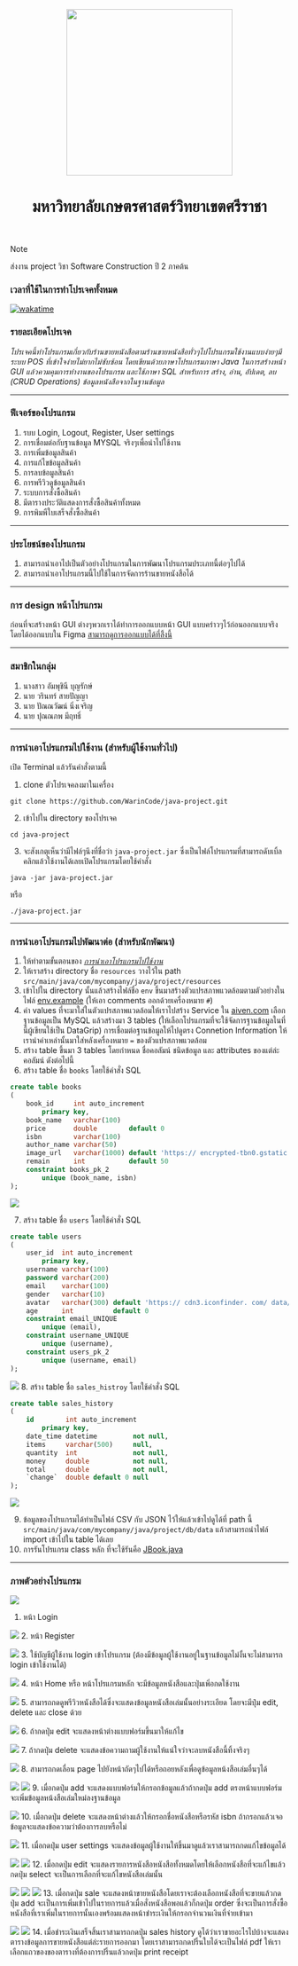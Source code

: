 <div align="center">
  <img src="src/main/java/com/mycompany/java/project/assets/imgs/KU.png" width="300px" height="300px">
  <h1><b>มหาวิทยาลัยเกษตรศาสตร์วิทยาเขตศรีราชา</b></h1>
  <br>
</div>

> [!NOTE]
> ส่งงาน project วิชา Software Construction ปี 2 ภาคต้น

### เวลาที่ใช้ในการทำโปรเจคทั้งหมด
[![wakatime](https://wakatime.com/badge/user/68e3e2dc-451c-45ef-bca8-9fc3ad60e2f9/project/b11c34c4-1632-4053-97b7-8589751fda39.svg)](https://wakatime.com/badge/user/68e3e2dc-451c-45ef-bca8-9fc3ad60e2f9/project/b11c34c4-1632-4053-97b7-8589751fda39)

### รายละเอียดโปรเจค
*โปรเจคนี้ทำโปรแกรมเกี่ยวกับร้านขายหนังสือตามร้านขายหนังสือทั่วๆไปโปรแกรมใช้งานแบบง่ายๆมีระบบ POS ที่เข้าใจง่ายไม่ยากไม่ซับซ้อน
โดยเขียนด้วยภาษาโปรแกรมภาษา Java ในการสร้างหน้า GUI แล้วควมคุมการทำงานของโปรแกรม
และใช้ภาษา SQL สำหรับการ สร้าง, อ่าน, อัปเดต, ลบ (CRUD Operations) ข้อมูลหนังสือจากในฐานข้อมูล*

---

### ฟีเจอร์ของโปรแกรม
1. รบบ Login, Logout, Register, User settings
2. การเชื่อมต่อกับฐานข้อมูล MYSQL จริงๆเพื่อนำไปใช้งาน
3. การเพิ่มข้อมูลสินค้า
4. การแก้ไขข้อมูลสินค้า
5. การลบข้อมูลสินค้า
6. การพรีวิวดูข้อมูลสินค้า
7. ระบบการสั่งซื้อสินค้า
8. มีตารางประวัติแสดงการสั่งซื้อสินค้าทั้งหมด
9. การพิมพืใบเสร็จสั่งซื้อสินค้า

---

### ประโยชน์ของโปรแกรม
1. สามารถนำเอาไปเป็นตัวอย่างโปรแกรมในการพัฒนาโปรแกรมประเภทนี้ต่อๆไปได้
2. สามารถนำเอาโปรแกรมนี้ไปใช้ในการจัดการร้านขายหนังสือได้

---

### การ design หน้าโปรแกรม
ก่อนที่จะสร้างหน้า GUI ต่างๆพวกเราได้ทำการออกแบบหน้า GUI แบบคร่าวๆไว้ก่อนออกแบบจริงโดยได้ออกแบบใน Figma 
[สามารถดูการออกแบบได้ที่ลิ้่งนี้ 
](https://www.figma.com/design/JYsyZ0miBfN5EWR1Q0YjHS/%E0%B9%82%E0%B8%9B%E0%B8%A3%E0%B9%80%E0%B8%88%E0%B8%84-Java-(JBook)?node-id=1-292&t=kt0NBLNMTRE2VYQ3-1)

---

### สมาชิกในกลุ่ม
1. นางสาว อัมพุชินี บุญรักษ์
2. นาย วรินทร์ สายปัญญา
3. นาย ปัณณวัฒน์ นิ่งเจริญ
4. นาย ปุณณภพ มีฤทธิ์

---

### การนำเอาโปรแกรมไปใช้งาน (สำหรับผู้ใช้งานทั่วไป)
เปิด Terminal แล้วรันคำสั่งตามนี้
1. clone ตัวโปรเจคลงมาในเครื่อง
```
git clone https://github.com/WarinCode/java-project.git
```

2. เข้าไปใน directory ของโปรเจค
``` 
cd java-project
```

3. จะสังเกตุเห็นว่ามีไฟล์ๆนึงที่ชื่อว่า `java-project.jar` ซึ่งเป็นไฟล์โปรแกรมที่สามารถดับเบิ้ลคลิกแล้วใช้งานได้เลยเปิดโปรแกรมโดยใช้คำสั่ง
``` 
java -jar java-project.jar
```
หรือ
```
./java-project.jar
```

---

### การนำเอาโปรแกรมไปพัฒนาต่อ (สำหรับนักพัฒนา)
1. ให้ทำตามขั้นตอนของ [*การนำเอาโปรแกรมไปใช้งาน*](#การนำเอาโปรแกรมไปใชงาน-สำหรับผูใชงานทัวไป)
2. ให้เราสร้าง directory ชื่อ `resources` วางไว้ใน path `src/main/java/com/mycompany/java/project/resources`
3. เข้าไปใน directory นั้นแล้วสร้างไฟล์ชื่อ `env` ขึ้นมาสร้างตัวแปรสภาพแวดล้อมตามตัวอย่างในไฟล์ [env.example](env.example) (ให้เอา comments ออกด้วยเครื่องหมาย `#`)
4. ค่า values ที่จะมาใส่ในตัวแปรสภาพแวดล้อมให้เราไปสร้าง Service ใน [aiven.com](https://aiven.io/) เลือกฐานข้อมูลเป็น MySQL แล้วสร้างมา 3 tables (ให้เลือกโปรแกรมที่จะใช้จัดการฐานข้อมูลในที่นี้ผู้เขียนใช้เป็น DataGrip) การเชื่อมต่อฐานข้อมูลให้ไปดูตรง Connetion Information ให้เรานำค่าเหล่านั้นมาใส่หลังเครื่องหมาย `=` ของตัวแปรสภาพแวดล้อม
5. สร้าง table ขึ้นมา 3 tables โดยกำหนด ชื่อคอลัมน์ ชนิดข้อมูล และ attributes ของแต่ล่ะคอลัมน์ ดังต่อไปนี้
6. สร้าง table ชื่อ `books` โดยใช้คำสั่ง SQL
``` sql
create table books
(
    book_id     int auto_increment
        primary key,
    book_name   varchar(100)                                                                                                         not null,
    price       double        default 0                                                                                              not null,
    isbn        varchar(100)                                                                                                         not null,
    author_name varchar(50)                                                                                                          null,
    image_url   varchar(1000) default 'https:// encrypted-tbn0.gstatic. com/ images?q=tbn:ANd9GcS9VikAOE2G2gjohpGNr_thh_7XSL1kZV7udA&s' null,
    remain      int           default 50                                                                                             null,
    constraint books_pk_2
        unique (book_name, isbn)
);
```
![](src/main/java/com/mycompany/java/project/assets/diagrams/books.png)

7. สร้าง table ชื่อ `users` โดยใช้คำสั่ง SQL
``` sql
create table users
(
    user_id  int auto_increment
        primary key,
    username varchar(100)                                                                                not null,
    password varchar(200)                                                                                not null,
    email    varchar(100)                                                                                not null,
    gender   varchar(10)                                                                                 null,
    avatar   varchar(300) default 'https:// cdn3.iconfinder. com/ data/ icons/ avatars-flat/ 33/ man_5-512.png' null,
    age      int          default 0                                                                      null,
    constraint email_UNIQUE
        unique (email),
    constraint username_UNIQUE
        unique (username),
    constraint users_pk_2
        unique (username, email)
);
```

![](src/main/java/com/mycompany/java/project/assets/diagrams/users.png)
8. สร้าง table ชื่อ `sales_histroy` โดยใช้คำสั่ง SQL
``` sql
create table sales_history
(
    id        int auto_increment
        primary key,
    date_time datetime         not null,
    items     varchar(500)     null,
    quantity  int              not null,
    money     double           not null,
    total     double           not null,
    `change`  double default 0 null
);
```

![](src/main/java/com/mycompany/java/project/assets/diagrams/sales_history.png)

9. ข้อมูลของโปรแกรมได้ทำเป็นไฟล์ CSV กับ JSON ไว้ให้แล้วเข้าไปดูได้ที่ path นี้ `src/main/java/com/mycompany/java/project/db/data` แล้วสามารถนำไฟล์ import เข้าไปใน table ได้เลย
10. การรันโปรแกรม class หลัก ที่จะใช้รันคือ [JBook.java](src/main/java/com/mycompany/java/project/JBook.java) 

---

### ภาพตัวอย่างโปรแกรม

![](src/main/java/com/mycompany/java/project/assets/imgs/img1.jpg)
1. หน้า Login


![](src/main/java/com/mycompany/java/project/assets/imgs/img2.jpg)
2. หน้า Register


![](src/main/java/com/mycompany/java/project/assets/imgs/img3.jpg)
3. ใช้บัญชีผู้ใช้งาน login เข้าโปรแกรม (ต้องมีข้อมูลผู้ใช้งานอยู่ในฐานข้อมูลไม่งั้นจะไม่สามารถ login เข้าใช้งานได้)


![](src/main/java/com/mycompany/java/project/assets/imgs/img4.jpg)
4. หน้า Home หรือ หน้าโปรแกรมหลัก จะมีข้อมูลหนังสือและปุ่มเพิ่อกดใช้งาน


![](src/main/java/com/mycompany/java/project/assets/imgs/img5.jpg)
5. สามารถกดดูพรีวิวหนังสือได้ซึ่งจะแสดงข้อมูลหนังสือเล่มนั้นอย่างระเอียด โดยจะมีปุ๋ม edit, delete และ close ด้วย


![](src/main/java/com/mycompany/java/project/assets/imgs/img6.jpg)
6. ถ้ากดปุ่ม edit จะแสดงหน้าต่างแบบฟอร์มขึ้นมาให้แก้ไข


![](src/main/java/com/mycompany/java/project/assets/imgs/img7.jpg)
7. ถ้ากดปุ่ม delete จะแสดงข้อความถามผู้ใช้งานให้แน่ใจว่าจะลบหนังสือนี้ทิ้งจริงๆ


![](src/main/java/com/mycompany/java/project/assets/imgs/img8.jpg)
8. สามารถกดเลื่อน page ไปยังหน้าถัดๆไปได้หรือถอยหลังเพื่อดูข้อมูลหน้งสือเล่มอื่นๆได้


![](src/main/java/com/mycompany/java/project/assets/imgs/img9.jpg)
![](src/main/java/com/mycompany/java/project/assets/imgs/img10.jpg)
9. เมื่อกดปุ่ม add จะแสดงแบบฟอร์มให้กรอกข้อมูลแล้วถ้ากดปุ่ม add ตรงหน้าแบบฟอร์มจะเพิ่มข้อมูลหน้งสือเล่มใหม่ลงฐานข้อมูล


![](src/main/java/com/mycompany/java/project/assets/imgs/img11.jpg)
10. เมื่อกดปุ่ม delete จะแสดงหน้าต่างแล้วให้กรอกชื่อหนังสือหรือรหัส isbn ถ้ากรอกแล้วเจอข้อมูลจะแสดงข้อความว่าต้องการลบหรือไม่


![](src/main/java/com/mycompany/java/project/assets/imgs/img12.jpg)
11. เมื่อกดปุ่ม user settings จะแสดงข้อมูลผู้ใช้งานให้ขึ้นมาดูแล้วเราสามารถกดแก้ไขข้อมูลได้


![](src/main/java/com/mycompany/java/project/assets/imgs/img13.jpg)
![](src/main/java/com/mycompany/java/project/assets/imgs/img14.jpg)
12. เมื่อกดปุ่ม edit จะแสดงรายการหนังสือหนังสือทั้งหมดโดยให้เลือกหนังสือที่จะแก้ไขแล้วกดปุ่ม select จะเป็นการเลือกที่จะแก้ไขหนังสือเล่มนั้น


![](src/main/java/com/mycompany/java/project/assets/imgs/img15.jpg)
![](src/main/java/com/mycompany/java/project/assets/imgs/img16.jpg)
![](src/main/java/com/mycompany/java/project/assets/imgs/img17.jpg)
13. เมื่อกดปุ่ม sale จะแสดงหน้าขายหนังสือโดยเราจะต้องเลือกหนังสือที่จะขายแล้วกดปุ่ม add จะเป็นการเพิ่มเข้าไปในรายการแล้วเมื่อสั่งหนังสือพอแล้วก็กดปุ่ม
order ซึ่งจะเป็นการสั่งซื้อหนังสือที่เราเพิ่มในรายการนั้นเองพร้อมแสดงหน้าชำระเงินให้กรอกจำนวนเงินที่จ่ายเข้ามา


![](src/main/java/com/mycompany/java/project/assets/imgs/img18.jpg)
![](src/main/java/com/mycompany/java/project/assets/imgs/img19.jpg)
14. เมื่อชำระเงินเสร็จสิ้นเราสามารถกดปุ่ม sales history ดูได้ว่าเราขายอะไรไปบ้างจะแสดงตารางข้อมูลการขายหนังสือแต่ล่ะรายการออกมา
โดยเราสามารถกดปริ้นใบได้จะเป็นไฟล์ pdf ให้เราเลือกแถวของของตารางที่ต้องการปริ้นแล้วกดปุ่ม print receipt